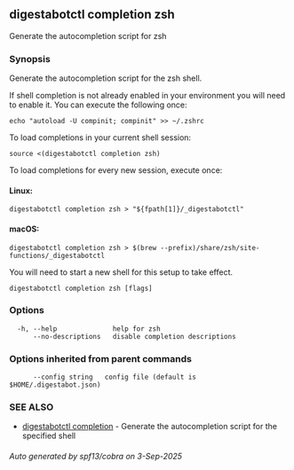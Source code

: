 ## digestabotctl completion zsh

Generate the autocompletion script for zsh

### Synopsis

Generate the autocompletion script for the zsh shell.

If shell completion is not already enabled in your environment you will need
to enable it.  You can execute the following once:

	echo "autoload -U compinit; compinit" >> ~/.zshrc

To load completions in your current shell session:

	source <(digestabotctl completion zsh)

To load completions for every new session, execute once:

#### Linux:

	digestabotctl completion zsh > "${fpath[1]}/_digestabotctl"

#### macOS:

	digestabotctl completion zsh > $(brew --prefix)/share/zsh/site-functions/_digestabotctl

You will need to start a new shell for this setup to take effect.


```
digestabotctl completion zsh [flags]
```

### Options

```
  -h, --help              help for zsh
      --no-descriptions   disable completion descriptions
```

### Options inherited from parent commands

```
      --config string   config file (default is $HOME/.digestabot.json)
```

### SEE ALSO

* [digestabotctl completion](digestabotctl_completion.md)	 - Generate the autocompletion script for the specified shell

###### Auto generated by spf13/cobra on 3-Sep-2025

